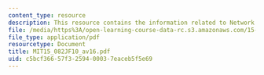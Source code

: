 ```yaml
---
content_type: resource
description: This resource contains the information related to Network simplex animations.
file: /media/https%3A/open-learning-course-data-rc.s3.amazonaws.com/15-082j-network-optimization-fall-2010/c5bcf36657f3259400037eaceb5f5e69_MIT15_082JF10_av16.pdf
file_type: application/pdf
resourcetype: Document
title: MIT15_082JF10_av16.pdf
uid: c5bcf366-57f3-2594-0003-7eaceb5f5e69
---
```

